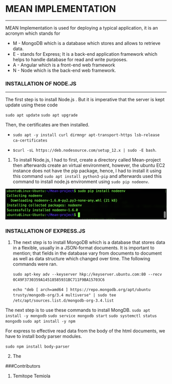 # MEAN IMPLEMENTATION 
---
MEAN Implementation is used for deploying a typical application, it is an acronym which stands for 
* M - MongoDB which is a database which stores and allows to retrieve data. 
* E - stands for Express; It is a back-end application framework which helps to handle database for read and write purposes.   
* A - Angular which is a front-end web framework
* N - Node which is the back-end web framework.


### INSTALLATION OF NODE.JS 
---
The first step is to install Node.js . But it is imperative that the server is kept update using these code

`sudo apt update`
`sudo apt upgrade`

Then, the certificates are then installed.

* `sudo apt -y install curl dirmngr apt-transport-https lsb-release ca-certificates `

*   s`curl -sL https://deb.nodesource.com/setup_12.x | sudo -E bash`.


1. To install Node.js, I had to first, create a directory called Mean-project then afterwards create an virtual environment, however, the ubuntu EC2 instance does not have the pip package, hence, I had to install it using this command `sudo apt install python3-pip`  and afterwards used this command to install node.js environment  using `sudo pip nodeenv`.

![node](./images/nodeenv.png)

### INSTALLATION OF EXPRESS.JS

1. The next step is to install MongoDB which is a database that stores data in a flexible, usually in a JSON-format documents. It is important to mention; that fields in the database vary from documents to document as well as data structure which changed over time.
The following commands were ran.

    `sudo apt-key adv --keyserver hkp://keyserver.ubuntu.com:80 --recv 0C49F3730359A14518585931BC711F9BA15703C6`


    `echo "deb [ arch=amd64 ] https://repo.mongodb.org/apt/ubuntu trusty/mongodb-org/3.4 multiverse" | sudo tee /etc/apt/sources.list.d/mongodb-org-3.4.list`

The next step is to use these commands to install MongDB. 
`sudo apt install -y mongodb`
`sudo service mongodb start`
`sudo systemctl status mongodb`
`sudo apt install -y npm`

For express to effective read data from the body of the html documents, we have to install body parser modules.

`sudo npm install body-parser`

2. The 






















###Contributors
1. Temitope Temiola
